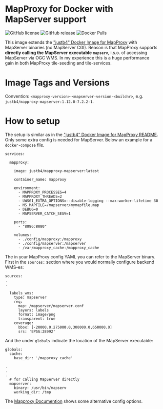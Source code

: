 # MapProxy for Docker with MapServer support

![GitHub license](https://img.shields.io/github/license/justb4/docker-mapproxy-mapserver)
![GitHub release](https://img.shields.io/github/release/justb4/docker-mapproxy-mapserver.svg)
![Docker Pulls](https://img.shields.io/docker/pulls/justb4/mapproxy-mapserver.svg)

This image extends the ["justb4" Docker Image for MapProxy](https://github.com/justb4/docker-mapproxy) with MapServer binaries (no MapServer CGI).
Reason is that MapProxy supports **directly calling the MapServer executable `mapserv`**, i.s.o. of accessing MapServer via OGC WMS. 
In my experience this is a huge performance gain in both MapProxy tile-seeding and tile-services. 

# Image Tags and Versions

Convention: `<mapproxy-version>-<mapserver-version-<buildnr>`, e.g. `justb4/mapproxy-mapserver:1.12.0-7.2.2-1`.

# How to setup 

The setup is similar as in the ["justb4" Docker Image for MapProxy README](https://github.com/justb4/docker-mapproxy/blob/master/README.md).
Only some extra config is needed for MapServer. Below an example for a `docker-compose` file.

``` 
services:

  mapproxy:

    image: justb4/mapproxy-mapserver:latest

    container_name: mapproxy

    environment:
      - MAPPROXY_PROCESSES=4
      - MAPPROXY_THREADS=2
      - UWSGI_EXTRA_OPTIONS=--disable-logging --max-worker-lifetime 30
      - MS_MAPFILE=/mapserver/mymapfile.map
      - DEBUG=0
      - MAPSERVER_CATCH_SEGV=1

    ports:
      - "8086:8080"

    volumes:
      - ./config/mapproxy:/mapproxy
      - ./config/mapserver:/mapserver
      - /var/mapproxy_cache:/mapproxy_cache

``` 

The in your MapProxy config YAML you can refer to the MapServer binary. First in the `sources:` section where you would normally configure backend WMS-es:

``` 
sources:
.
.

  labels_wms:
    type: mapserver
    req:
      map: /mapserver/mapserver.conf
      layers: labels
      format: image/png
      transparent: true
    coverage:
      bbox: [-20000.0,275000.0,300000.0,650000.0]
      srs: 'EPSG:28992'

```    

And the under `globals` indicate the location of the MapServer executable: 

``` 
globals:
  cache:
    base_dir: '/mapproxy_cache'

.
.
.
  # for calling MapServer directly
  mapserver:
    binary: /usr/bin/mapserv
    working_dir: /tmp

```

The [Mapproxy Documention](https://mapproxy.github.io/mapproxy/latest/sources.html#mapserver-label) shows some alternative config options.
